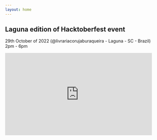```yaml
---
layout: home
---
```

## Laguna edition of Hacktoberfest event

29th October of 2022 (@livrariacorujaburaqueira - Laguna - SC - Brazil) 2pm - 6pm

<iframe frameborder="0" height="270" src="https://youtube.com/embed/oy7tlOv0jc0" width="480"></iframe> 
